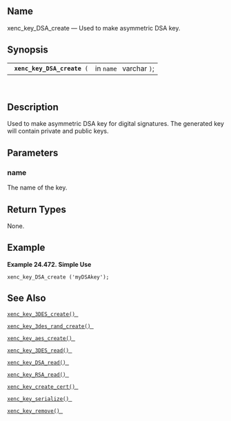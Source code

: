 <div>

<div>

</div>

<div>

## Name

xenc_key_DSA_create — Used to make asymmetric DSA key.

</div>

<div>

## Synopsis

<div>

|                                  |                         |
|----------------------------------|-------------------------|
| ` `**`xenc_key_DSA_create`**` (` | in `name ` varchar `)`; |

<div>

 

</div>

</div>

</div>

<div>

## Description

Used to make asymmetric DSA key for digital signatures. The generated
key will contain private and public keys.

</div>

<div>

## Parameters

<div>

### name

The name of the key.

</div>

</div>

<div>

## Return Types

None.

</div>

<div>

## Example

<div>

**Example 24.472. Simple Use**

<div>

``` screen
xenc_key_DSA_create ('myDSAkey');
```

</div>

</div>

  

</div>

<div>

## See Also

<a href="fn_xenc_key_3des_create.html" class="link"
title="xenc_key_3DES_create"><code
class="function">xenc_key_3DES_create() </code></a>

<a href="fn_xenc_key_3des_rand_create.html" class="link"
title="xenc_key_3DES_rand_create"><code
class="function">xenc_key_3des_rand_create() </code></a>

<a href="fn_xenc_key_aes_create.html" class="link"
title="xenc_key_AES_create"><code
class="function">xenc_key_aes_create() </code></a>

<a href="fn_xenc_key_3des_read.html" class="link"
title="xenc_key_3DES_read"><code
class="function">xenc_key_3DES_read() </code></a>

<a href="fn_xenc_key_dsa_read.html" class="link"
title="xenc_key_DSA_read"><code
class="function">xenc_key_DSA_read() </code></a>

<a href="fn_xenc_key_rsa_read.html" class="link"
title="xenc_key_RSA_read"><code
class="function">xenc_key_RSA_read() </code></a>

<a href="fn_xenc_key_create_cert.html" class="link"
title="xenc_key_create_cert"><code
class="function">xenc_key_create_cert() </code></a>

<a href="fn_xenc_key_serialize.html" class="link"
title="xenc_key_serialize"><code
class="function">xenc_key_serialize() </code></a>

<a href="fn_xenc_key_remove.html" class="link"
title="xenc_key_remove"><code
class="function">xenc_key_remove() </code></a>

</div>

</div>
